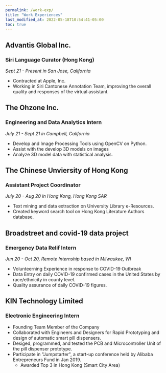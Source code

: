 ```yaml
---
permalink: /work-exp/
title: "Work Experiences"
last_modified_at: 2022-05-18T10:54:41-05:00
toc: true
---
```

## Advantis Global Inc.
### Siri Language Curator (Hong Kong)
*Sept 21 - Present in San Jose, California*
- Contracted at Apple, Inc.
- Working in Siri Cantonese Annotation Team, improving the overall quality and responses of the virtual assistant.



## The Ohzone Inc.
### Engineering and Data Analytics Intern
*July 21 - Sept 21 in Campbell, California*
- Develop and Image Processing Tools using OpenCV on Python.
- Assist with the develop 3D models on images
- Analyze 3D model data with statistical analysis.



## The Chinese Unviersity of Hong Kong
### Assistant Project Coordinator
*July 20 - Aug 20 in Hong Kong, Hong Kong SAR*
- Text mining and data extraction on University Library e-Resources.
- Created keyword search tool on Hong Kong Literature Authors database.



## Broadstreet and covid-19 data project
### Emergency Data Relif Intern
*Jun 20 - Oct 20, Remote Internship based in Milwaukee, WI*
- Volunteerning Experience in response to COVID-19 Outbreak
- Data Entry on daily COVID-19 confirmed cases in the United States by race/ethnicity in county level.
- Quality assurance of daily COVID-19 figures.



## KIN Technology Limited
### Electronic Engineering Intern
- Founding Team Member of the Company
- Collaborated with Engineers and Designers for Rapid Prototyping and design of automatic smart pill dispensers.
- Desiged, programmed, and tested the PCB and Microcontroller Unit of the pill dispenser prototype.
- Participate in "Jumpstarter", a start-up conference held by Alibaba Entrepreneurs Fund in Jan 2019.
    - Awarded Top 3 in Hong Kong (Smart City Area)